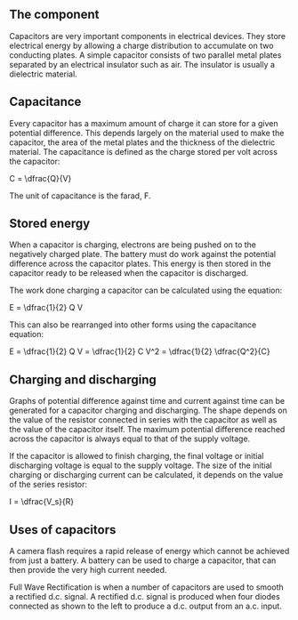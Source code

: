 ## The component
Capacitors are very important components in electrical devices. They store electrical energy by allowing a charge distribution to accumulate on two conducting plates. A simple capacitor consists of two parallel metal plates separated by an electrical insulator such as air. The insulator is usually a dielectric material.

## Capacitance
Every capacitor has a maximum amount of charge it can store for a given potential difference. This depends largely on the material used to make the capacitor, the area of the metal plates and the thickness of the dielectric material. The capacitance is defined as the charge stored per volt across the capacitor:

<p>C = \dfrac{Q}{V}</p>

The unit of capacitance is the farad, F.

## Stored energy
When a capacitor is charging, electrons are being pushed on to the negatively charged plate. The battery must do work against the potential difference across the capacitor plates. This energy is then stored in the capacitor ready to be released when the capacitor is discharged.

The work done charging a capacitor can be calculated using the equation:

<p>E = \dfrac{1}{2} Q V</p>

This can also be rearranged into other forms using the capacitance equation:

<p>E = \dfrac{1}{2} Q V = \dfrac{1}{2} C V^2 = \dfrac{1}{2} \dfrac{Q^2}{C}</p>

## Charging and discharging
Graphs of potential difference against time and current against time can be generated for a capacitor charging and discharging. The shape depends on the value of the resistor connected in series with the capacitor as well as the value of the capacitor itself. The maximum potential difference reached across the capacitor is always equal to that of the supply voltage.

<!--Insert charging and discharging graphs-->

If the capacitor is allowed to finish charging, the final voltage or initial discharging voltage is equal to the supply voltage. The size of the initial charging or discharging current can be calculated, it depends on the value of the series resistor:

<p>I = \dfrac{V_s}{R}</p>

## Uses of capacitors
A camera flash requires a rapid release of energy which cannot be achieved from just a battery. A battery can be used to charge a capacitor, that can then provide the very high current needed.

Full Wave Rectification is when a number of capacitors are used to smooth a rectified d.c. signal.  A rectified d.c. signal is produced when four diodes connected as shown to the left to produce a d.c. output from an a.c. input.
